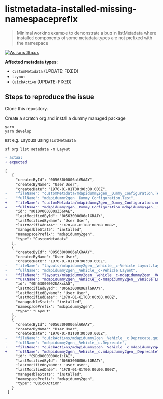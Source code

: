 # listmetadata-installed-missing-namespaceprefix

> Minimal working example to demonstrate a bug in listMetadata where installed components of some metadata types are not prefixed with the namespace

[![Actions Status](https://github.com/mdapi-issues/listmetadata-installed-missing-namespaceprefix/workflows/Test%20and%20Release/badge.svg)](https://github.com/mdapi-issues/listmetadata-installed-missing-namespaceprefix/actions)

**Affected metadata types**:

- `CustomMetadata` (UPDATE: FIXED)
- `Layout`
- `QuickAction` (UPDATE: FIXED)

## Steps to reproduce the issue

Clone this repository.

Create a scratch org and install a dummy managed package

```console
yarn
yarn develop
```

list e.g. Layouts using `listMetadata`

```console
sf org list metadata -m Layout
```

```diff
- actual
+ expected
```

```diff
[
   {
     "createdById": "00563000006alGRAAY",
     "createdByName": "User User",
     "createdDate": "1970-01-01T00:00:00.000Z",
-    "fileName": "customMetadata/mdapidummy2gen__Dummy_Configuration.Test.md",
-    "fullName": "mdapidummy2gen__Dummy_Configuration.Test",
+    "fileName": "customMetadata/mdapidummy2gen__Dummy_Configuration.mdapidummy2gen__Test.md",
+    "fullName": "mdapidummy2gen__Dummy_Configuration.mdapidummy2gen__Test",
     "id": "m010V000000sZ56QAE",
     "lastModifiedById": "00563000006alGRAAY",
     "lastModifiedByName": "User User",
     "lastModifiedDate": "1970-01-01T00:00:00.000Z",
     "manageableState": "installed",
     "namespacePrefix": "mdapidummy2gen",
     "type": "CustomMetadata"
   },
   {
     "createdById": "00563000006alGRAAY",
     "createdByName": "User User",
     "createdDate": "1970-01-01T00:00:00.000Z",
-    "fileName": "layouts/mdapidummy2gen__Vehicle__c-Vehicle Layout.layout",
-    "fullName": "mdapidummy2gen__Vehicle__c-Vehicle Layout",
+    "fileName": "layouts/mdapidummy2gen__Vehicle__c-mdapidummy2gen__Vehicle Layout.layout",
+    "fullName": "mdapidummy2gen__Vehicle__c-mdapidummy2gen__Vehicle Layout",
     "id": "00h63000002UAkxAAG",
     "lastModifiedById": "00563000006alGRAAY",
     "lastModifiedByName": "User User",
     "lastModifiedDate": "1970-01-01T00:00:00.000Z",
     "manageableState": "installed",
     "namespacePrefix": "mdapidummy2gen",
     "type": "Layout"
   },
   {
     "createdById": "00563000006alGRAAY",
     "createdByName": "User User",
     "createdDate": "1970-01-01T00:00:00.000Z",
-    "fileName": "quickActions/mdapidummy2gen__Vehicle__c.Deprecate.quickAction",
-    "fullName": "mdapidummy2gen__Vehicle__c.Deprecate",
+    "fileName": "quickActions/mdapidummy2gen__Vehicle__c.mdapidummy2gen__Deprecate.quickAction",
+    "fullName": "mdapidummy2gen__Vehicle__c.mdapidummy2gen__Deprecate",
     "id": "09Dd00000000oIjEAI",
     "lastModifiedById": "00563000006alGRAAY",
     "lastModifiedByName": "User User",
     "lastModifiedDate": "1970-01-01T00:00:00.000Z",
     "manageableState": "installed",
     "namespacePrefix": "mdapidummy2gen",
     "type": "QuickAction"
   }
 ]
```
